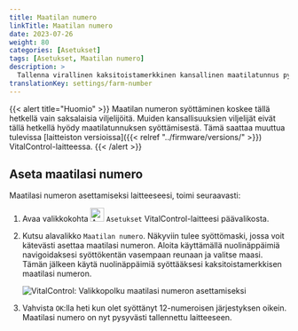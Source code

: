 ```yaml
---
title: Maatilan numero
linkTitle: Maatilan numero
date: 2023-07-26
weight: 80
categories: [Asetukset]
tags: [Asetukset, Maatilan numero]
description: >
  Tallenna virallinen kaksitoistamerkkinen kansallinen maatilatunnus pysyvästi VitalControl-laitteeseesi.
translationKey: settings/farm-number
---
```

{{< alert title="Huomio" >}}
Maatilan numeron syöttäminen koskee tällä hetkellä vain saksalaisia viljelijöitä. Muiden kansallisuuksien viljelijät eivät tällä hetkellä hyödy maatilatunnuksen syöttämisestä. Tämä saattaa muuttua tulevissa [laitteiston versioissa]({{< relref "../firmware/versions/" >}}) VitalControl-laitteessa.
{{< /alert >}}

## Aseta maatilasi numero

Maatilasi numeron asettamiseksi laitteeseesi, toimi seuraavasti:

1. Avaa valikkokohta <img src="/icons/gear.svg" width="25" align="bottom" alt="Asetukset" /> `Asetukset` VitalControl-laitteesi päävalikosta.

2. Kutsu alavalikko `Maatilan numero`. Näkyviin tulee syöttömaski, jossa voit kätevästi asettaa maatilasi numeron. Aloita käyttämällä nuolinäppäimiä navigoidaksesi syöttökentän vasempaan reunaan ja valitse maasi. Tämän jälkeen käytä nuolinäppäimiä syöttääksesi kaksitoistamerkkisen maatilasi numeron.

   ![VitalControl: Valikkopolku maatilasi numeron asettamiseksi](../images/farm-number.png "Maatilasi numeron asettaminen")

3. Vahvista `OK`:lla heti kun olet syöttänyt 12-numeroisen järjestyksen oikein. Maatilasi numero on nyt pysyvästi tallennettu laitteeseen.
